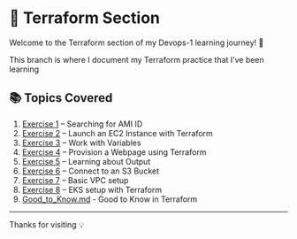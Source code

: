 # 💠 Terraform Section

Welcome to the Terraform section of my Devops-1 learning journey! 🚀

This branch is where I document my Terraform practice that I’ve been learning

## 📚 Topics Covered

1. [Exercise 1](./Exercise%201) – Searching for AMI ID
2. [Exercise 2](./Exercise%202) – Launch an EC2 Instance with Terraform
3. [Exercise 3](./Exercise%203) – Work with Variables
4. [Exercise 4](./Exercise%204) – Provision a Webpage using Terraform 
5. [Exercise 5](./Exercise%205) – Learning about Output 
6. [Exercise 6](./Exercise%206) – Connect to an S3 Bucket
7. [Exercise 7](./Exercise%207) – Basic VPC setup
8. [Exercise 8](./Exercise%208) – EKS setup with Terraform
9. [Good_to_Know.md](./Good_to_Know.md) - Good to Know in Terraform

---
Thanks for visiting 💡
